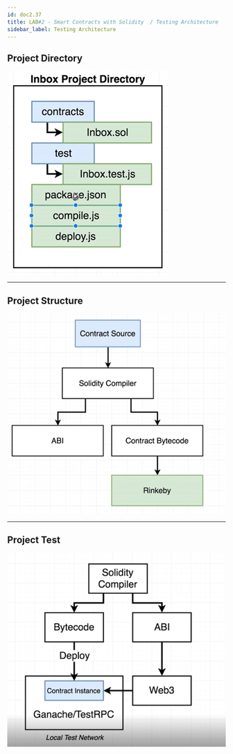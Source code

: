 ```yaml
---
id: doc2.37
title: LAB#2 - Smart Contracts with Solidity  / Testing Architecture
sidebar_label: Testing Architecture
---
```


## Project Directory


![alt text](.\assets\Imagem37_1.jpg)


---

## Project Structure



![alt text](.\assets\Imagem37_2.jpg)


---

## Project Test



![alt text](.\assets\Imagem37_3.jpg)
